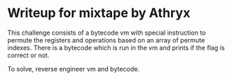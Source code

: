 # Writeup for mixtape by Athryx

This challenge consists of a bytecode vm with special instruction to permute
the registers and operations based on an array of permute indexes. There is
a bytecode which is run in the vm and prints if the flag is correct or not.

To solve, reverse engineer vm and bytecode.
